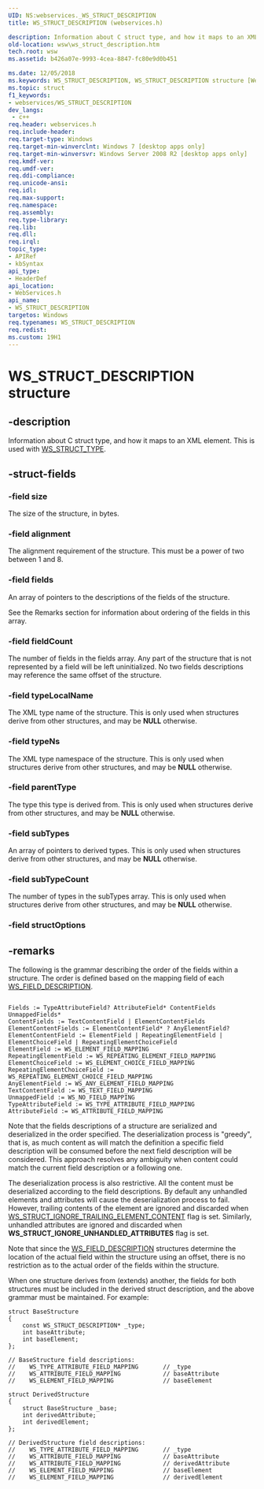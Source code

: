 ```yaml
---
UID: NS:webservices._WS_STRUCT_DESCRIPTION
title: WS_STRUCT_DESCRIPTION (webservices.h)

description: Information about C struct type, and how it maps to an XML element. This is used with WS_STRUCT_TYPE.
old-location: wsw\ws_struct_description.htm
tech.root: wsw
ms.assetid: b426a07e-9993-4cea-8847-fc80e9d0b451

ms.date: 12/05/2018
ms.keywords: WS_STRUCT_DESCRIPTION, WS_STRUCT_DESCRIPTION structure [Web Services for Windows], webservices/WS_STRUCT_DESCRIPTION, wsw.ws_struct_description
ms.topic: struct
f1_keywords:
- webservices/WS_STRUCT_DESCRIPTION
dev_langs:
 - c++
req.header: webservices.h
req.include-header: 
req.target-type: Windows
req.target-min-winverclnt: Windows 7 [desktop apps only]
req.target-min-winversvr: Windows Server 2008 R2 [desktop apps only]
req.kmdf-ver: 
req.umdf-ver: 
req.ddi-compliance: 
req.unicode-ansi: 
req.idl: 
req.max-support: 
req.namespace: 
req.assembly: 
req.type-library: 
req.lib: 
req.dll: 
req.irql: 
topic_type:
- APIRef
- kbSyntax
api_type:
- HeaderDef
api_location:
- WebServices.h
api_name:
- WS_STRUCT_DESCRIPTION
targetos: Windows
req.typenames: WS_STRUCT_DESCRIPTION
req.redist: 
ms.custom: 19H1
---
```


# WS_STRUCT_DESCRIPTION structure


## -description


Information about C struct type, and how it maps to an XML element.
                This is used with <a href="https://docs.microsoft.com/windows/desktop/api/webservices/ne-webservices-ws_type">WS_STRUCT_TYPE</a>.
            


## -struct-fields




### -field size

The size of the structure, in bytes.
                


### -field alignment

The alignment requirement of the structure.  This must be a power
                    of two between 1 and 8.
                


### -field fields

An array of pointers to the descriptions of the fields of the structure.
                

See the Remarks section for information about ordering of the fields
                    in this array.
                


### -field fieldCount

The number of fields in the fields array.  Any part of the structure
                    that is not represented by a field will be left uninitialized.
                    No two fields descriptions may reference the same offset of the structure.
                


### -field typeLocalName

The XML type name of the structure.  This is only used when 
                    structures derive from other structures, and may be <b>NULL</b> otherwise.
                


### -field typeNs

The XML type namespace of the structure.  This is only used when 
                    structures derive from other structures, and may be <b>NULL</b> otherwise.
                


### -field parentType

The type this type is derived from.  This is only used when 
                    structures derive from other structures, and may be <b>NULL</b> otherwise.
                


### -field subTypes

An array of pointers to derived types.  This is only used when 
                    structures derive from other structures, and may be <b>NULL</b> otherwise.
                


### -field subTypeCount

The number of types in the subTypes array.  This is only used when 
                    structures derive from other structures, and may be <b>NULL</b> otherwise.
                


### -field structOptions

 




## -remarks



The following is the grammar describing the order of the fields
                within a structure.  The order is defined based on the
                mapping field of each <a href="https://docs.microsoft.com/windows/desktop/api/webservices/ns-webservices-ws_field_description">WS_FIELD_DESCRIPTION</a>.
            

<pre class="syntax" xml:space="preserve"><code>
Fields := TypeAttributeField? AttributeField* ContentFields UnmappedFields*
ContentFields := TextContentField | ElementContentFields
ElementContentFields := ElementContentField* ? AnyElementField?
ElementContentField := ElementField | RepeatingElementField | ElementChoiceField | RepeatingElementChoiceField
ElementField := WS_ELEMENT_FIELD_MAPPING
RepeatingElementField := WS_REPEATING_ELEMENT_FIELD_MAPPING
ElementChoiceField := WS_ELEMENT_CHOICE_FIELD_MAPPING
RepeatingElementChoiceField := WS_REPEATING_ELEMENT_CHOICE_FIELD_MAPPING
AnyElementField := WS_ANY_ELEMENT_FIELD_MAPPING
TextContentField := WS_TEXT_FIELD_MAPPING
UnmappedField := WS_NO_FIELD_MAPPING
TypeAttributeField := WS_TYPE_ATTRIBUTE_FIELD_MAPPING
AttributeField := WS_ATTRIBUTE_FIELD_MAPPING</code></pre>
Note that the fields descriptions of a structure are serialized and deserialized in
                the order specified.  The deserialization process is "greedy", that is, as much content
                as will match the definition a specific field description will be consumed before
                the next field description will be considered.  This approach resolves any ambiguity
                when content could match the current field description or a following one.
            

The deserialization process is also restrictive. All the content must be deserialized according
                to the field descriptions. By default any unhandled elements and attributes will cause the deserialization
                process to fail. However, trailing contents of the element are ignored and discarded when
                <a href="https://docs.microsoft.com/windows/win32/api/webservices/ne-webservices-ws_xml_reader_input_type">WS_STRUCT_IGNORE_TRAILING_ELEMENT_CONTENT</a> flag is set. Similarly, unhandled attributes are
                ignored and discarded when <b>WS_STRUCT_IGNORE_UNHANDLED_ATTRIBUTES</b> flag is set.
            

Note that since the <a href="https://docs.microsoft.com/windows/desktop/api/webservices/ns-webservices-ws_field_description">WS_FIELD_DESCRIPTION</a> structures determine the location
                of the actual field within the structure using an offset, there is no restriction
                as to the actual order of the fields within the structure.
            

When one structure derives from (extends) another, the fields for both structures
                must be included in the derived struct description, and the above grammar must be
                maintained.  For example:
            

<pre class="syntax" xml:space="preserve"><code>struct BaseStructure
{
    const WS_STRUCT_DESCRIPTION* _type;
    int baseAttribute;
    int baseElement;
};

// BaseStructure field descriptions:
//    WS_TYPE_ATTRIBUTE_FIELD_MAPPING       // _type
//    WS_ATTRIBUTE_FIELD_MAPPING            // baseAttribute
//    WS_ELEMENT_FIELD_MAPPING              // baseElement

struct DerivedStructure
{
    struct BaseStructure _base;
    int derivedAttribute;
    int derivedElement;
};

// DerivedStructure field descriptions:
//    WS_TYPE_ATTRIBUTE_FIELD_MAPPING       // _type
//    WS_ATTRIBUTE_FIELD_MAPPING            // baseAttribute
//    WS_ATTRIBUTE_FIELD_MAPPING            // derivedAttribute
//    WS_ELEMENT_FIELD_MAPPING              // baseElement
//    WS_ELEMENT_FIELD_MAPPING              // derivedElement</code></pre>


